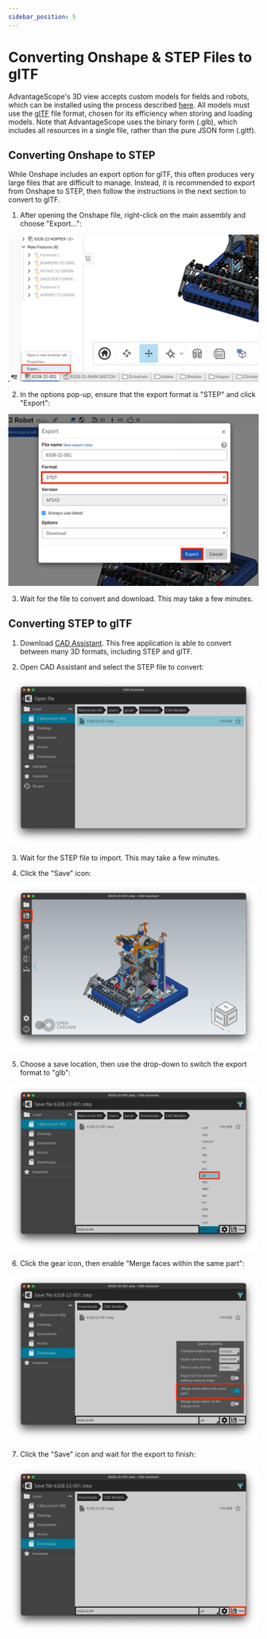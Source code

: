 ```yaml
---
sidebar_position: 5
---
```


# Converting Onshape & STEP Files to glTF

AdvantageScope's 3D view accepts custom models for fields and robots, which can be installed using the process described [here](../more-features/custom-assets.md). All models must use the [glTF](https://www.khronos.org/gltf/) file format, chosen for its efficiency when storing and loading models. Note that AdvantageScope uses the binary form (.glb), which includes all resources in a single file, rather than the pure JSON form (.gltf).

## Converting Onshape to STEP

While Onshape includes an export option for glTF, this often produces very large files that are difficult to manage. Instead, it is recommended to export from Onshape to STEP, then follow the instructions in the next section to convert to glTF.

1. After opening the Onshape file, right-click on the main assembly and choose "Export...":

![Selecting the "Export..." option](./img/gltf-convert-1.png)

2. In the options pop-up, ensure that the export format is "STEP" and click "Export":

![Export options pop-up](./img/gltf-convert-2.png)

3. Wait for the file to convert and download. This may take a few minutes.

## Converting STEP to glTF

1. Download [CAD Assistant](https://www.opencascade.com/products/cad-assistant/). This free application is able to convert between many 3D formats, including STEP and glTF.

2. Open CAD Assistant and select the STEP file to convert:

![Opening STEP file in CAD Assistant](./img/gltf-convert-3.png)

3. Wait for the STEP file to import. This may take a few minutes.

4. Click the "Save" icon:

![Clicking the "Save" icon](./img/gltf-convert-4.png)

5. Choose a save location, then use the drop-down to switch the export format to "glb":

![Switching the export format](./img/gltf-convert-5.png)

6. Click the gear icon, then enable "Merge faces within the same part":

![Enabling "Merge faces within the same part"](./img/gltf-convert-6.png)

7. Click the "Save" icon and wait for the export to finish:

![Clicking the "Save" icon](./img/gltf-convert-7.png)
